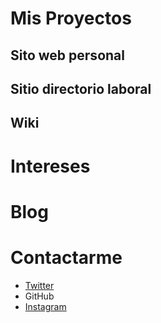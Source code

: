 # Mis Proyectos
## Sito web personal
## Sitio directorio laboral
## Wiki
# Intereses
# Blog
# Contactarme
<ul>
  <li><a href="https://twitter.com">Twitter</a></li>
  <li><a href="https://github.com"></a>GitHub</li>
  <li><a href="https://instagram.com">Instagram</a></li>
</ul>
